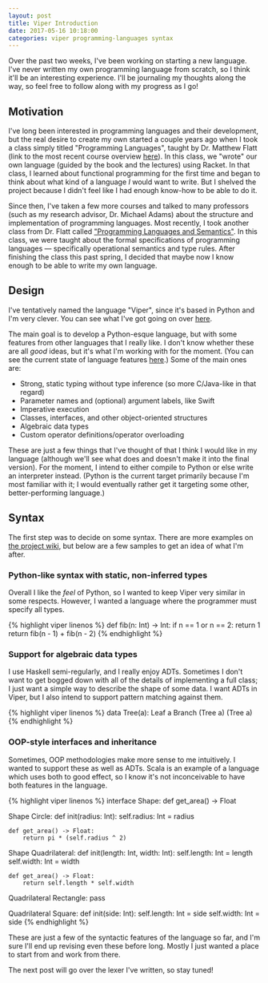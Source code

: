 ```yaml
---
layout: post
title: Viper Introduction
date: 2017-05-16 10:18:00
categories: viper programming-languages syntax
---
```


Over the past two weeks, I've been working on starting a new language. I've never written my own programming language
from scratch, so I think it'll be an interesting experience. I'll be journaling my thoughts along the way, so feel free
to follow along with my progress as I go!

## Motivation

I've long been interested in programming languages and their development, but the real desire to create my own started
a couple years ago when I took a class simply titled "Programming Languages", taught by Dr. Matthew Flatt (link to the
most recent course overview [here](https://www.eng.utah.edu/~cs6510/)). In this class, we "wrote" our own language
(guided by the book and the lectures) using Racket. In that class, I learned about functional programming for the first
time and began to think about what kind of a language *I* would want to write. But I shelved the project because I
didn't feel like I had enough know-how to be able to do it.

Since then, I've taken a few more courses and talked to many professors (such as my research advisor, Dr. Michael Adams)
about the structure and implementation of programming languages. Most recently, I took another class from Dr. Flatt
called ["Programming Languages and Semantics"](http://www.eng.utah.edu/~cs7520/). In this class, we were taught about
the formal specifications of programming languages — specifically operational semantics and type rules. After finishing
the class this past spring, I decided that maybe now I know enough to be able to write my own language.

## Design

I've tentatively named the language "Viper", since it's based in Python and I'm very clever. You can see what I've got
going on over [here](https://github.com/pdarragh/Viper).

The main goal is to develop a Python-esque language, but with some features from other languages that I really like. I
don't know whether these are all *good* ideas, but it's what I'm working with for the moment. (You can see the current
state of language features [here](https://github.com/pdarragh/Viper/projects/1).) Some of the main ones are:

* Strong, static typing without type inference (so more C/Java-like in that regard)
* Parameter names and (optional) argument labels, like Swift
* Imperative execution
* Classes, interfaces, and other object-oriented structures
* Algebraic data types
* Custom operator definitions/operator overloading

These are just a few things that I've thought of that I think I would like in my language (although we'll see what does
and doesn't make it into the final version). For the moment, I intend to either compile to Python or else write an
interpreter instead. (Python is the current target primarily because I'm most familiar with it; I would eventually
rather get it targeting some other, better-performing language.)

## Syntax

The first step was to decide on some syntax. There are more examples on
[the project wiki](https://github.com/pdarragh/Viper/wiki/Examples), but below are a few samples to get an idea of what
I'm after.

### Python-like syntax with static, non-inferred types

Overall I like the *feel* of Python, so I wanted to keep Viper very similar in some respects. However, I wanted a
language where the programmer must specify all types.

{% highlight viper linenos %}
def fib(n: Int) -> Int:
    if n == 1 or n == 2:
        return 1
    return fib(n - 1) + fib(n - 2)
{% endhighlight %}

### Support for algebraic data types

I use Haskell semi-regularly, and I really enjoy ADTs. Sometimes I don't want to get bogged down with all of the details
of implementing a full class; I just want a simple way to describe the shape of some data. I want ADTs in Viper, but I
also intend to support pattern matching against them.

{% highlight viper linenos %}
data Tree(a):
    Leaf a
    Branch (Tree a) (Tree a)
{% endhighlight %}

### OOP-style interfaces and inheritance

Sometimes, OOP methodologies make more sense to me intuitively. I wanted to support these as well as ADTs. Scala is an
example of a language which uses both to good effect, so I know it's not inconceivable to have both features in the
language.

{% highlight viper linenos %}
interface Shape:
    def get_area() -> Float

Shape Circle:
    def init(radius: Int):
        self.radius: Int = radius

    def get_area() -> Float:
        return pi * (self.radius ^ 2)

Shape Quadrilateral:
    def init(length: Int, width: Int):
        self.length: Int = length
        self.width: Int = width

    def get_area() -> Float:
        return self.length * self.width

Quadrilateral Rectangle:
    pass

Quadrilateral Square:
    def init(side: Int):
        self.length: Int = side
        self.width: Int = side
{% endhighlight %}

These are just a few of the syntactic features of the language so far, and I'm sure I'll end up revising even these
before long. Mostly I just wanted a place to start from and work from there.

The next post will go over the lexer I've written, so stay tuned!
